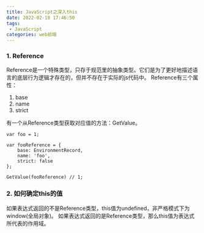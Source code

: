 ```yaml
---
title: JavaScript之深入this
date: 2022-02-18 17:46:50
tags:
 - JavaScript
categories: web前端
---
```

### 1. Reference
Reference是一个特殊类型，只存于规范里的抽象类型。它们是为了更好地描述语言的底层行为逻辑才存在的，但并不存在于实际的js代码中。
Reference有三个属性：
1. base
2. name
3. strict

有一个从Reference类型获取对应值的方法：GetValue。
```
var foo = 1;

var fooReference = {
    base: EnvironmentRecord,
    name: 'foo',
    strict: false
};

GetValue(fooReference) // 1;
```
### 2. 如何确定this的值
如果表达式返回的不是Reference类型，this值为undefined，非严格模式下为window(全局对象)。
如果表达式返回的是Reference类型，那么this值为表达式所代表的作用域。
